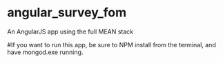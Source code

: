# angular_survey_fom
An AngularJS app using the full MEAN stack

#If you want to run this app, be sure to NPM install from the terminal, and have mongod.exe running.

